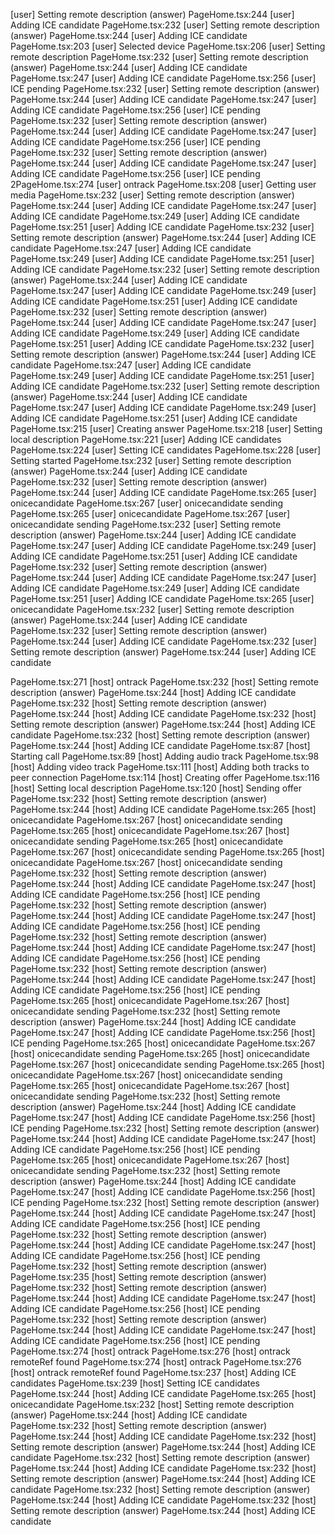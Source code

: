 [user] Setting remote description (answer)
PageHome.tsx:244 [user] Adding ICE candidate
PageHome.tsx:232 [user] Setting remote description (answer)
PageHome.tsx:244 [user] Adding ICE candidate
PageHome.tsx:203 [user] Selected device
PageHome.tsx:206 [user] Setting remote description
PageHome.tsx:232 [user] Setting remote description (answer)
PageHome.tsx:244 [user] Adding ICE candidate
PageHome.tsx:247 [user] Adding ICE candidate
PageHome.tsx:256 [user] ICE pending
PageHome.tsx:232 [user] Setting remote description (answer)
PageHome.tsx:244 [user] Adding ICE candidate
PageHome.tsx:247 [user] Adding ICE candidate
PageHome.tsx:256 [user] ICE pending
PageHome.tsx:232 [user] Setting remote description (answer)
PageHome.tsx:244 [user] Adding ICE candidate
PageHome.tsx:247 [user] Adding ICE candidate
PageHome.tsx:256 [user] ICE pending
PageHome.tsx:232 [user] Setting remote description (answer)
PageHome.tsx:244 [user] Adding ICE candidate
PageHome.tsx:247 [user] Adding ICE candidate
PageHome.tsx:256 [user] ICE pending
2PageHome.tsx:274 [user] ontrack
PageHome.tsx:208 [user] Getting user media
PageHome.tsx:232 [user] Setting remote description (answer)
PageHome.tsx:244 [user] Adding ICE candidate
PageHome.tsx:247 [user] Adding ICE candidate
PageHome.tsx:249 [user] Adding ICE candidate
PageHome.tsx:251 [user] Adding ICE candidate
PageHome.tsx:232 [user] Setting remote description (answer)
PageHome.tsx:244 [user] Adding ICE candidate
PageHome.tsx:247 [user] Adding ICE candidate
PageHome.tsx:249 [user] Adding ICE candidate
PageHome.tsx:251 [user] Adding ICE candidate
PageHome.tsx:232 [user] Setting remote description (answer)
PageHome.tsx:244 [user] Adding ICE candidate
PageHome.tsx:247 [user] Adding ICE candidate
PageHome.tsx:249 [user] Adding ICE candidate
PageHome.tsx:251 [user] Adding ICE candidate
PageHome.tsx:232 [user] Setting remote description (answer)
PageHome.tsx:244 [user] Adding ICE candidate
PageHome.tsx:247 [user] Adding ICE candidate
PageHome.tsx:249 [user] Adding ICE candidate
PageHome.tsx:251 [user] Adding ICE candidate
PageHome.tsx:232 [user] Setting remote description (answer)
PageHome.tsx:244 [user] Adding ICE candidate
PageHome.tsx:247 [user] Adding ICE candidate
PageHome.tsx:249 [user] Adding ICE candidate
PageHome.tsx:251 [user] Adding ICE candidate
PageHome.tsx:232 [user] Setting remote description (answer)
PageHome.tsx:244 [user] Adding ICE candidate
PageHome.tsx:247 [user] Adding ICE candidate
PageHome.tsx:249 [user] Adding ICE candidate
PageHome.tsx:251 [user] Adding ICE candidate
PageHome.tsx:215 [user] Creating answer
PageHome.tsx:218 [user] Setting local description
PageHome.tsx:221 [user] Adding ICE candidates
PageHome.tsx:224 [user] Setting ICE candidates
PageHome.tsx:228 [user] Setting started
PageHome.tsx:232 [user] Setting remote description (answer)
PageHome.tsx:244 [user] Adding ICE candidate
PageHome.tsx:232 [user] Setting remote description (answer)
PageHome.tsx:244 [user] Adding ICE candidate
PageHome.tsx:265 [user] onicecandidate
PageHome.tsx:267 [user] onicecandidate sending
PageHome.tsx:265 [user] onicecandidate
PageHome.tsx:267 [user] onicecandidate sending
PageHome.tsx:232 [user] Setting remote description (answer)
PageHome.tsx:244 [user] Adding ICE candidate
PageHome.tsx:247 [user] Adding ICE candidate
PageHome.tsx:249 [user] Adding ICE candidate
PageHome.tsx:251 [user] Adding ICE candidate
PageHome.tsx:232 [user] Setting remote description (answer)
PageHome.tsx:244 [user] Adding ICE candidate
PageHome.tsx:247 [user] Adding ICE candidate
PageHome.tsx:249 [user] Adding ICE candidate
PageHome.tsx:251 [user] Adding ICE candidate
PageHome.tsx:265 [user] onicecandidate
PageHome.tsx:232 [user] Setting remote description (answer)
PageHome.tsx:244 [user] Adding ICE candidate
PageHome.tsx:232 [user] Setting remote description (answer)
PageHome.tsx:244 [user] Adding ICE candidate
PageHome.tsx:232 [user] Setting remote description (answer)
PageHome.tsx:244 [user] Adding ICE candidate



PageHome.tsx:271 [host] ontrack
PageHome.tsx:232 [host] Setting remote description (answer)
PageHome.tsx:244 [host] Adding ICE candidate
PageHome.tsx:232 [host] Setting remote description (answer)
PageHome.tsx:244 [host] Adding ICE candidate
PageHome.tsx:232 [host] Setting remote description (answer)
PageHome.tsx:244 [host] Adding ICE candidate
PageHome.tsx:232 [host] Setting remote description (answer)
PageHome.tsx:244 [host] Adding ICE candidate
PageHome.tsx:87 [host] Starting call
PageHome.tsx:89 [host] Adding audio track
PageHome.tsx:98 [host] Adding video track
PageHome.tsx:111 [host] Adding both tracks to peer connection
PageHome.tsx:114 [host] Creating offer
PageHome.tsx:116 [host] Setting local description
PageHome.tsx:120 [host] Sending offer
PageHome.tsx:232 [host] Setting remote description (answer)
PageHome.tsx:244 [host] Adding ICE candidate
PageHome.tsx:265 [host] onicecandidate
PageHome.tsx:267 [host] onicecandidate sending
PageHome.tsx:265 [host] onicecandidate
PageHome.tsx:267 [host] onicecandidate sending
PageHome.tsx:265 [host] onicecandidate
PageHome.tsx:267 [host] onicecandidate sending
PageHome.tsx:265 [host] onicecandidate
PageHome.tsx:267 [host] onicecandidate sending
PageHome.tsx:232 [host] Setting remote description (answer)
PageHome.tsx:244 [host] Adding ICE candidate
PageHome.tsx:247 [host] Adding ICE candidate
PageHome.tsx:256 [host] ICE pending
PageHome.tsx:232 [host] Setting remote description (answer)
PageHome.tsx:244 [host] Adding ICE candidate
PageHome.tsx:247 [host] Adding ICE candidate
PageHome.tsx:256 [host] ICE pending
PageHome.tsx:232 [host] Setting remote description (answer)
PageHome.tsx:244 [host] Adding ICE candidate
PageHome.tsx:247 [host] Adding ICE candidate
PageHome.tsx:256 [host] ICE pending
PageHome.tsx:232 [host] Setting remote description (answer)
PageHome.tsx:244 [host] Adding ICE candidate
PageHome.tsx:247 [host] Adding ICE candidate
PageHome.tsx:256 [host] ICE pending
PageHome.tsx:265 [host] onicecandidate
PageHome.tsx:267 [host] onicecandidate sending
PageHome.tsx:232 [host] Setting remote description (answer)
PageHome.tsx:244 [host] Adding ICE candidate
PageHome.tsx:247 [host] Adding ICE candidate
PageHome.tsx:256 [host] ICE pending
PageHome.tsx:265 [host] onicecandidate
PageHome.tsx:267 [host] onicecandidate sending
PageHome.tsx:265 [host] onicecandidate
PageHome.tsx:267 [host] onicecandidate sending
PageHome.tsx:265 [host] onicecandidate
PageHome.tsx:267 [host] onicecandidate sending
PageHome.tsx:265 [host] onicecandidate
PageHome.tsx:267 [host] onicecandidate sending
PageHome.tsx:232 [host] Setting remote description (answer)
PageHome.tsx:244 [host] Adding ICE candidate
PageHome.tsx:247 [host] Adding ICE candidate
PageHome.tsx:256 [host] ICE pending
PageHome.tsx:232 [host] Setting remote description (answer)
PageHome.tsx:244 [host] Adding ICE candidate
PageHome.tsx:247 [host] Adding ICE candidate
PageHome.tsx:256 [host] ICE pending
PageHome.tsx:265 [host] onicecandidate
PageHome.tsx:267 [host] onicecandidate sending
PageHome.tsx:232 [host] Setting remote description (answer)
PageHome.tsx:244 [host] Adding ICE candidate
PageHome.tsx:247 [host] Adding ICE candidate
PageHome.tsx:256 [host] ICE pending
PageHome.tsx:232 [host] Setting remote description (answer)
PageHome.tsx:244 [host] Adding ICE candidate
PageHome.tsx:247 [host] Adding ICE candidate
PageHome.tsx:256 [host] ICE pending
PageHome.tsx:232 [host] Setting remote description (answer)
PageHome.tsx:244 [host] Adding ICE candidate
PageHome.tsx:247 [host] Adding ICE candidate
PageHome.tsx:256 [host] ICE pending
PageHome.tsx:232 [host] Setting remote description (answer)
PageHome.tsx:235 [host] Setting remote description (answer)
PageHome.tsx:232 [host] Setting remote description (answer)
PageHome.tsx:244 [host] Adding ICE candidate
PageHome.tsx:247 [host] Adding ICE candidate
PageHome.tsx:256 [host] ICE pending
PageHome.tsx:232 [host] Setting remote description (answer)
PageHome.tsx:244 [host] Adding ICE candidate
PageHome.tsx:247 [host] Adding ICE candidate
PageHome.tsx:256 [host] ICE pending
PageHome.tsx:274 [host] ontrack
PageHome.tsx:276 [host] ontrack remoteRef found
PageHome.tsx:274 [host] ontrack
PageHome.tsx:276 [host] ontrack remoteRef found
PageHome.tsx:237 [host] Adding ICE candidates
PageHome.tsx:239 [host] Setting ICE candidates
PageHome.tsx:244 [host] Adding ICE candidate
PageHome.tsx:265 [host] onicecandidate
PageHome.tsx:232 [host] Setting remote description (answer)
PageHome.tsx:244 [host] Adding ICE candidate
PageHome.tsx:232 [host] Setting remote description (answer)
PageHome.tsx:244 [host] Adding ICE candidate
PageHome.tsx:232 [host] Setting remote description (answer)
PageHome.tsx:244 [host] Adding ICE candidate
PageHome.tsx:232 [host] Setting remote description (answer)
PageHome.tsx:244 [host] Adding ICE candidate
PageHome.tsx:232 [host] Setting remote description (answer)
PageHome.tsx:244 [host] Adding ICE candidate
PageHome.tsx:232 [host] Setting remote description (answer)
PageHome.tsx:244 [host] Adding ICE candidate
PageHome.tsx:232 [host] Setting remote description (answer)
PageHome.tsx:244 [host] Adding ICE candidate

